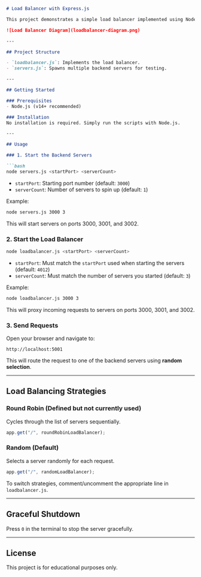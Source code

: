 ````markdown
# Load Balancer with Express.js

This project demonstrates a simple load balancer implemented using Node.js and Express. It includes a load balancer that can distribute requests to multiple backend servers using either round-robin or random selection strategies.

![Load Balancer Diagram](loadbalancer-diagram.png)

---

## Project Structure

- `loadbalancer.js`: Implements the load balancer.
- `servers.js`: Spawns multiple backend servers for testing.

---

## Getting Started

### Prerequisites
- Node.js (v14+ recommended)

### Installation
No installation is required. Simply run the scripts with Node.js.

---

## Usage

### 1. Start the Backend Servers

```bash
node servers.js <startPort> <serverCount>
````

* `startPort`: Starting port number (default: `3000`)
* `serverCount`: Number of servers to spin up (default: `1`)

Example:

```bash
node servers.js 3000 3
```

This will start servers on ports 3000, 3001, and 3002.

### 2. Start the Load Balancer

```bash
node loadbalancer.js <startPort> <serverCount>
```

* `startPort`: Must match the `startPort` used when starting the servers (default: `4012`)
* `serverCount`: Must match the number of servers you started (default: `3`)

Example:

```bash
node loadbalancer.js 3000 3
```

This will proxy incoming requests to servers on ports 3000, 3001, and 3002.

### 3. Send Requests

Open your browser and navigate to:

```
http://localhost:5001
```

This will route the request to one of the backend servers using **random selection**.

---

## Load Balancing Strategies

### Round Robin (Defined but not currently used)

Cycles through the list of servers sequentially.

```js
app.get("/", roundRobinLoadBalancer);
```

### Random (Default)

Selects a server randomly for each request.

```js
app.get("/", randomLoadBalancer);
```

To switch strategies, comment/uncomment the appropriate line in `loadbalancer.js`.

---

## Graceful Shutdown

Press `0` in the terminal to stop the server gracefully.

---

## License

This project is for educational purposes only.

```
```
